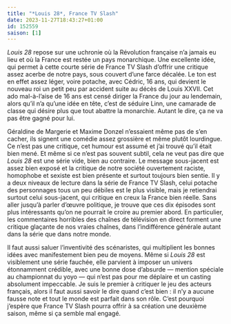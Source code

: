 ```yaml
---
title: "*Louis 28*, France TV Slash"
date: 2023-11-27T18:43:27+01:00
id: 152559 
saison: [1]
---
```


*Louis 28* repose sur une uchronie où la Révolution française n’a jamais eu lieu et où la France est restée un pays monarchique. Une excellente idée, qui permet à cette courte série de France TV Slash d’offrir une critique assez acerbe de notre pays, sous couvert d’une farce décalée. Le ton est en effet assez léger, voire potache, avec Cédric, 16 ans, qui devient le nouveau roi un petit peu par accident suite au décès de Louis XXVII. Cet ado mal-à-l’aise de 16 ans est censé diriger la France du jour au lendemain, alors qu’il n’a qu’une idée en tête, c’est de séduire Linn, une camarade de classe qui désire plus que tout abattre la monarchie. Autant le dire, ça ne va pas être gagné pour lui.

Géraldine de Margerie et Maxime Donzel n’essaient même pas de s’en cacher, ils signent une comédie assez grossière et même plutôt lourdingue. Ce n’est pas une critique, cet humour est assumé et j’ai trouvé qu’il était bien mené. Et même si ce n’est pas souvent subtil, cela ne veut pas dire que *Louis 28* est une série vide, bien au contraire. Le message sous-jacent est assez bien exposé et la critique de notre société ouvertement raciste, homophobe et sexiste est bien présente et surtout toujours bien sentie. Il y a deux niveaux de lecture dans la série de France TV Slash, celui potache des personnages tous un peu débiles est le plus visible, mais je retiendrai surtout celui sous-jacent, qui critique en creux la France bien réelle. Sans aller jusqu’à parler d’œuvre politique, je trouve que ces dix épisodes sont plus intéressants qu’on ne pourrait le croire au premier abord. En particulier, les commentaires horribles des chaînes de télévision en direct forment une critique glaçante de nos vraies chaînes, dans l’indifférence générale autant dans la série que dans notre monde.

Il faut aussi saluer l’inventivité des scénaristes, qui multiplient les bonnes idées avec manifestement bien peu de moyens. Même si *Louis 28* est visiblement une série fauchée, elle parvient à imposer un univers étonnamment crédible, avec une bonne dose d’absurde — mention spéciale au championnat du yoyo — qui n’est pas pour me déplaire et un casting absolument impeccable. Je suis le premier à critiquer le jeu des acteurs français, alors il faut aussi savoir le dire quand c’est bien : il n’y a aucune fausse note et tout le monde est parfait dans son rôle. C’est pourquoi j’espère que France TV Slash pourra offrir à sa création une deuxième saison, même si ça semble mal engagé.
